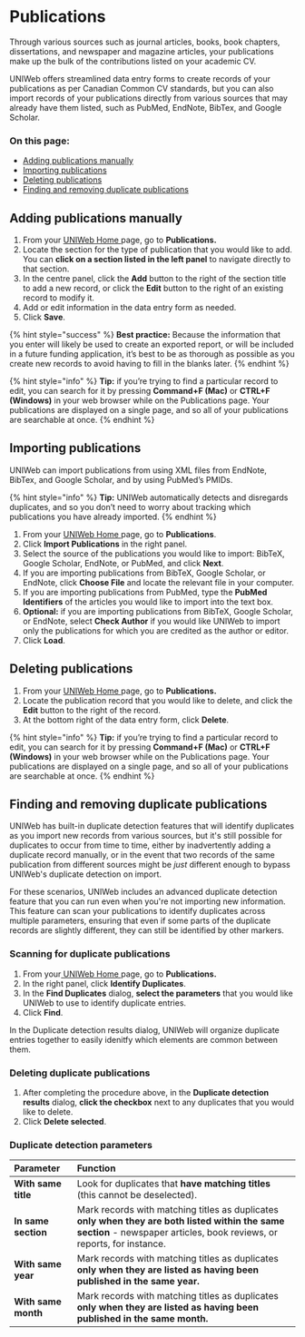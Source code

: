 # Publications

Through various sources such as journal articles, books, book chapters, dissertations, and newspaper and magazine articles, your publications make up the bulk of the contributions listed on your academic CV. 

UNIWeb offers streamlined data entry forms to create records of your publications as per Canadian Common CV standards, but you can also import records of your publications directly from various sources that may already have them listed, such as PubMed, EndNote, BibTex, and Google Scholar.

### On this page:

* [Adding publications manually](publications-1.md#adding-publications-manually)
* [Importing publications](publications-1.md#importing-publications)
* [Deleting publications](publications-1.md#deleting-publications)
* [Finding and removing duplicate publications](publications-1.md#finding-and-removing-duplicate-publications)

## Adding publications manually

1. From your [UNIWeb Home ](../navigating-uniweb/the-home-page.md)page, go to **Publications.**
2. Locate the section for the type of publication that you would like to add. You can **click on a section listed in the left panel** to navigate directly to that section.
3. In the centre panel, click the **Add** button to the right of the section title to add a new record, or click the **Edit** button to the right of an existing record to modify it.
4. Add or edit information in the data entry form as needed.
5. Click **Save**.

{% hint style="success" %}
**Best practice:** Because the information that you enter will likely be used to create an exported report, or will be included in a future funding application, it’s best to be as thorough as possible as you create new records to avoid having to fill in the blanks later.
{% endhint %}

{% hint style="info" %}
**Tip:** if you’re trying to find a particular record to edit, you can search for it by pressing **Command+F \(Mac\)** or **CTRL+F \(Windows\)** in your web browser while on the Publications page. Your publications are displayed on a single page, and so all of your publications are searchable at once.
{% endhint %}

## Importing publications

UNIWeb can import publications from using XML files from EndNote, BibTex, and Google Scholar, and by using PubMed’s PMIDs.

{% hint style="info" %}
**Tip:** UNIWeb automatically detects and disregards duplicates, and so you don’t need to worry about tracking which publications you have already imported.
{% endhint %}

1. From your [UNIWeb Home ](../navigating-uniweb/the-home-page.md)page, go to **Publications**.
2. Click **Import Publications** in the right panel.
3. Select the source of the publications you would like to import: BibTeX, Google Scholar, EndNote, or PubMed, and click **Next**.
4. If you are importing publications from BibTeX, Google Scholar, or EndNote, click **Choose File** and locate the relevant file in your computer. 
5. If you are importing publications from PubMed, type the **PubMed Identifiers** of the articles you would like to import into the text box.
6. **Optional:** if you are importing publications from BibTeX, Google Scholar, or EndNote, select **Check Author** if you would like UNIWeb to import only the publications for which you are credited as the author or editor.
7. Click **Load**.

## Deleting publications

1. From your [UNIWeb Home ](../navigating-uniweb/the-home-page.md)page, go to **Publications.**
2. Locate the publication record that you would like to delete, and click the **Edit** button to the right of the record.
3. At the bottom right of the data entry form, click **Delete**.

{% hint style="info" %}
**Tip:** if you’re trying to find a particular record to edit, you can search for it by pressing **Command+F \(Mac\)** or **CTRL+F \(Windows\)** in your web browser while on the Publications page. Your publications are displayed on a single page, and so all of your publications are searchable at once.
{% endhint %}

## Finding and removing duplicate publications

UNIWeb has built-in duplicate detection features that will identify duplicates as you import new records from various sources, but it's still possible for duplicates to occur from time to time, either by inadvertently adding a duplicate record manually, or in the event that two records of the same publication from different sources might be _just_ different enough to bypass UNIWeb's duplicate detection on import. 

For these scenarios, UNIWeb includes an advanced duplicate detection feature that you can run even when you're not importing new information. This feature can scan your publications to identify duplicates across multiple parameters, ensuring that even if some parts of the duplicate records are slightly different, they can still be identified by other markers.

### Scanning for duplicate publications

1. From your[ UNIWeb Home ](../navigating-uniweb/the-home-page.md)page, go to **Publications.**
2. In the right panel, click **Identify Duplicates**.
3. In the **Find Duplicates** dialog, **select the parameters** that you would like UNIWeb to use to identify duplicate entries.
4. Click **Find**.

In the Duplicate detection results dialog, UNIWeb will organize duplicate entries together to easily idenitfy which elements are common between them.

### Deleting duplicate publications

1. After completing the procedure above, in the **Duplicate detection results** dialog, **click the checkbox** next to any duplicates that you would like to delete.
2. Click **Delete selected**.

### Duplicate detection parameters

| Parameter | Function |
| :--- | :--- |
| **With same title** | Look for duplicates that **have matching titles** \(this cannot be deselected\). |
| **In same section** | Mark records with matching titles as duplicates **only when they are both listed within the same section** - newspaper articles, book reviews, or reports, for instance. |
| **With same year** | Mark records with matching titles as duplicates **only when they are listed as having been published in the same year.** |
| **With same month** | Mark records with matching titles as duplicates **only when they are listed as having been published in the same month.** |

